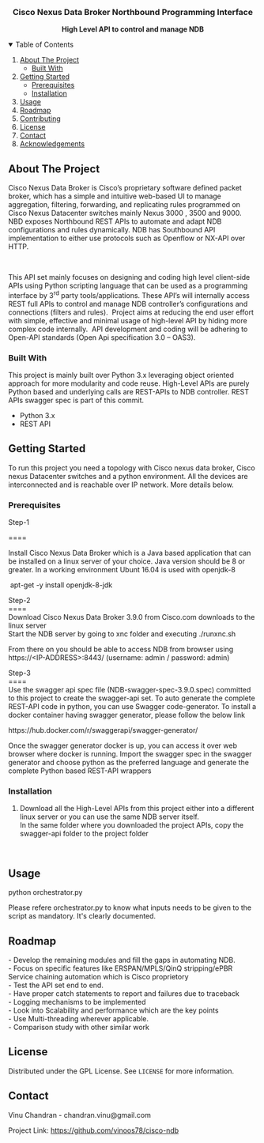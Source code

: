 <div class="application-main " data-commit-hovercards-enabled="" data-discussion-hovercards-enabled="" data-issue-and-pr-hovercards-enabled="">
<div class=""><main id="js-repo-pjax-container" data-pjax-container="">
<div class="container-xl clearfix new-discussion-timeline px-3 px-md-4 px-lg-5">
<div id="repo-content-pjax-container" class="repository-content ">
<div>
<div class="Box mt-3 position-relative
    " data-target="readme-toc.content">
<div id="readme" class="Box-body readme blob js-code-block-container p-5 p-xl-6 gist-border-0">
<article class="markdown-body entry-content container-lg">
<p align="center">&nbsp;</p>
<h3 align="center">Cisco Nexus Data Broker Northbound Programming Interface</h3>
<p style="text-align: center;"><strong>High Level API to control and manage NDB</strong></p>
<details open="open">
<summary>Table of Contents</summary>
<ol>
<li><a href="#about-the-project">About The Project</a>
<ul>
<li><a href="#built-with">Built With</a></li>
</ul>
</li>
<li><a href="#getting-started">Getting Started</a>
<ul>
<li><a href="#prerequisites">Prerequisites</a></li>
<li><a href="#installation">Installation</a></li>
</ul>
</li>
<li><a href="#usage">Usage</a></li>
<li><a href="#roadmap">Roadmap</a></li>
<li><a href="#contributing">Contributing</a></li>
<li><a href="#license">License</a></li>
<li><a href="#contact">Contact</a></li>
<li><a href="#acknowledgements">Acknowledgements</a></li>
</ol>
</details>
<h2><a id="user-content-about-the-project" class="anchor" href="#about-the-project" aria-hidden="true"></a>About The Project</h2>
<p>Cisco Nexus Data Broker is Cisco&rsquo;s proprietary software defined packet broker, which has a simple and intuitive web-based UI to manage aggregation, filtering, forwarding, and replicating rules programmed on Cisco Nexus Datacenter switches mainly Nexus 3000 , 3500 and 9000. NBD exposes Northbound REST APIs to automate and adapt NDB configurations and rules dynamically. NDB has Southbound API implementation to either use protocols such as Openflow or NX-API over HTTP.</p>
<p>&nbsp;</p>
This API set mainly focuses on designing and coding high level client-side APIs using Python scripting language that can be used as a programming interface by 3<sup>rd</sup> party tools/applications. These API&rsquo;s will internally access REST full APIs to control and manage NDB controller&rsquo;s configurations and connections (filters and rules).&nbsp; Project aims at reducing the end user effort with simple, effective and minimal usage of high-level API by hiding more complex code internally.&nbsp; API development and coding will be adhering to Open-API standards (Open Api specification 3.0 &ndash; OAS3). <br />
<h3><a id="user-content-built-with" class="anchor" href="#built-with" aria-hidden="true"></a>Built With</h3>
<p>This project is mainly built over Python 3.x leveraging object oriented approach for more modularity and code reuse. High-Level APIs are purely Python based and underlying calls are REST-APIs to NDB controller. REST APIs swagger spec is part of this commit. </p>
<ul>
<li>Python 3.x</li>
<li>REST API</li>
</ul>
<h2><a id="user-content-getting-started" class="anchor" href="#getting-started" aria-hidden="true"></a>Getting Started</h2>
<p>To run this project you need a topology with Cisco nexus data broker, Cisco nexus Datacenter switches and a python environment. All the devices are interconnected and is reachable over IP network. More details below.</p>
<h3><a id="user-content-prerequisites" class="anchor" href="#prerequisites" aria-hidden="true"></a>Prerequisites</h3>
<p>Step-1</p>
<p>====</p>
<p>Install Cisco Nexus Data Broker which is a Java based application that can be installed on a linux server of your choice. Java version should be 8 or greater. In a working environment Ubunt 16.04 is used with openjdk-8</p>
<p>&nbsp;apt-get -y install openjdk-8-jdk</p>
<p>Step-2<br />====<br />Download Cisco Nexus Data Broker 3.9.0 from Cisco.com downloads to the linux server<br />Start the NDB server by going to xnc folder and executing ./runxnc.sh</p>
<p>From there on you should be able to access NDB from browser using https://&lt;IP-ADDRESS&gt;:8443/ (username: admin / password: admin)</p>
<p>Step-3<br />====<br />Use the swagger api spec file (NDB-swagger-spec-3.9.0.spec) committed to this project to create the swagger-api set. To auto generate the complete REST-API code in python, you can use Swagger code-generator. To install a docker container having swagger generator, please follow the below link</p>
<p>https://hub.docker.com/r/swaggerapi/swagger-generator/</p>
<p>Once the swagger generator docker is up, you can access it over web browser where docker is running. Import the swagger spec in the swagger generator and choose python as the preferred language and generate the complete Python based REST-API wrappers</p>
<h3><a id="user-content-installation" class="anchor" href="#installation" aria-hidden="true"></a>Installation</h3>
<ol>
<li>Download all the High-Level APIs from this project either into a different linux server or you can use the same NDB server itself. <br />In the same folder where you downloaded the project APIs, copy the swagger-api folder to the project folder
<div class="highlight highlight-source-js position-relative" data-snippet-clipboard-copy-content="const API_KEY = 'ENTER YOUR API';
">
<pre>&nbsp;</pre>
</div>
</li>
</ol>
<h2><a id="user-content-usage" class="anchor" href="#usage" aria-hidden="true"></a>Usage</h2>
<p>python orchestrator.py</p>
<p>Please refere orchestrator.py to know what inputs needs to be given to the script as mandatory. It's clearly documented.</p>
<h2><a id="user-content-roadmap" class="anchor" href="#roadmap" aria-hidden="true"></a>Roadmap</h2>
<p>- Develop the remaining modules and fill the gaps in automating NDB.<br />- Focus on specific features like ERSPAN/MPLS/QinQ stripping/ePBR Service chaining automation which is Cisco proprietory<br />- Test the API set end to end. <br />- Have proper catch statements to report and failures due to traceback <br />- Logging mechanisms to be implemented<br />- Look into Scalability and performance which are the key points<br />- Use Multi-threading wherever applicable.<br />- Comparison study with other similar work</p>
<h2><a id="user-content-license" class="anchor" href="#license" aria-hidden="true"></a>License</h2>
<p>Distributed under the GPL License. See <code>LICENSE</code> for more information.</p>
<h2><a id="user-content-contact" class="anchor" href="#contact" aria-hidden="true"></a>Contact</h2>
<p>Vinu Chandran - chandran.vinu@gmail.com</p>
<p>Project Link: <a href="https://github.com/your_username/repo_name">https://github.com/vinoos78/cisco-ndb</a></p>
</article>
</div>
</div>
</div>
</div>
</div>
</main></div>
</div>
<div class="zeroclipboard-container position-absolute right-0 top-0">&nbsp;</div>
